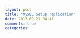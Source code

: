 ```yaml
---
layout: post
title: "MySQL Setup replication"
date: 2013-09-21 04:41
comments: true
categories: 
---
```

